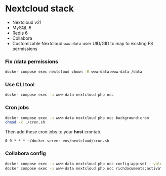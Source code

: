 # Nextcloud stack

- Nextcloud v21
- MySQL 8
- Redis 6
- Collabora
- Customizable Nextcloud `www-data` user UID/GID to map to existing FS permissions

### Fix /data permissions

```bash
docker compose exec nextcloud chown -R www-data:www-data /data
```

### Use CLI tool

```bash
docker compose exec -u www-data nextcloud php occ
```

### Cron jobs

```bash
docker compose exec -u www-data nextcloud php occ background:cron
chmod -x ./cron.sh
```

Then add these cron jobs to your **host** crontab.

```
0 0 * * * ~/docker-server-env/nextcloud/cron.sh
```

### Collabora config

```bash
docker compose exec -u www-data nextcloud php occ config:app:set --value https://${COLLABORA_HOSTNAME} richdocuments wopi_url
docker compose exec -u www-data nextcloud php occ richdocuments:activate-config
```

